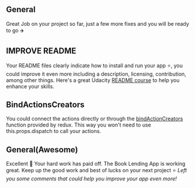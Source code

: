 
## General
Great Job on your project so far, just a few more fixes and you will be ready to go :airplane:

## IMPROVE README
Your README files clearly indicate how to install and run your app :star:, you could improve it even more including a description, licensing, contribution, among other things. Here's a great Udacity [README course](https://www.udacity.com/course/writing-readmes--ud777) to help you enhance your skills.

## BindActionsCreators
You could connect the actions directly or through the [bindActionCreators](http://redux.js.org/docs/api/bindActionCreators.html) function provided by redux. This way you won't need to use this.props.dispatch to call your actions.


## General(Awesome)
Excellent :tada: Your hard work has paid off. The Book Lending App is working great.
Keep up the good work and best of lucks on your next project :star:
_Left you some comments that could help you improve your app even more!_


